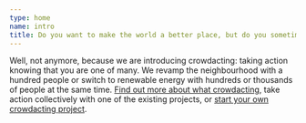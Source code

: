 ```yaml
---
type: home
name: intro
title: Do you want to make the world a better place, but do you sometimes feel that your actions are only a drop in the ocean?
---
```

Well, not anymore, because we are introducing crowdacting: taking action knowing that you are one of many. We revamp the neighbourhood with a hundred people or switch to renewable energy with hundreds or thousands of people at the same time. [Find out more about what crowdacting](/about), take action collectively with one of the existing projects, or [start your own crowdacting  project](/projects/start).
